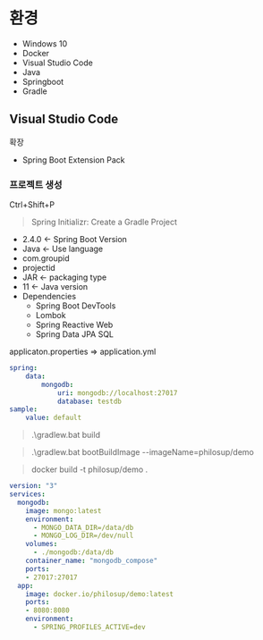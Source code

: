 # 환경

- Windows 10
- Docker
- Visual Studio Code
- Java
- Springboot
- Gradle


## Visual Studio Code

확장
- Spring Boot Extension Pack

### 프로젝트 생성
Ctrl+Shift+P
>Spring Initializr: Create a Gradle Project
- 2.4.0 <- Spring Boot Version
- Java <- Use language
- com.groupid
- projectid
- JAR <- packaging type
- 11 <- Java version
- Dependencies
  - Spring Boot DevTools
  - Lombok
  - Spring Reactive Web
  - Spring Data JPA SQL

applicaton.properties => application.yml
```yml
spring:
    data:
        mongodb:
            uri: mongodb://localhost:27017
            database: testdb
sample:
    value: default
```

>.\gradlew.bat build

>.\gradlew.bat bootBuildImage --imageName=philosup/demo

>docker build -t philosup/demo .
```yml
version: "3"
services:
  mongodb:
    image: mongo:latest
    environment:
      - MONGO_DATA_DIR=/data/db
      - MONGO_LOG_DIR=/dev/null
    volumes:
      - ./mongodb:/data/db
    container_name: "mongodb_compose"
    ports:
    - 27017:27017
  app:
    image: docker.io/philosup/demo:latest
    ports:
    - 8080:8080
    environment:
      - SPRING_PROFILES_ACTIVE=dev
```